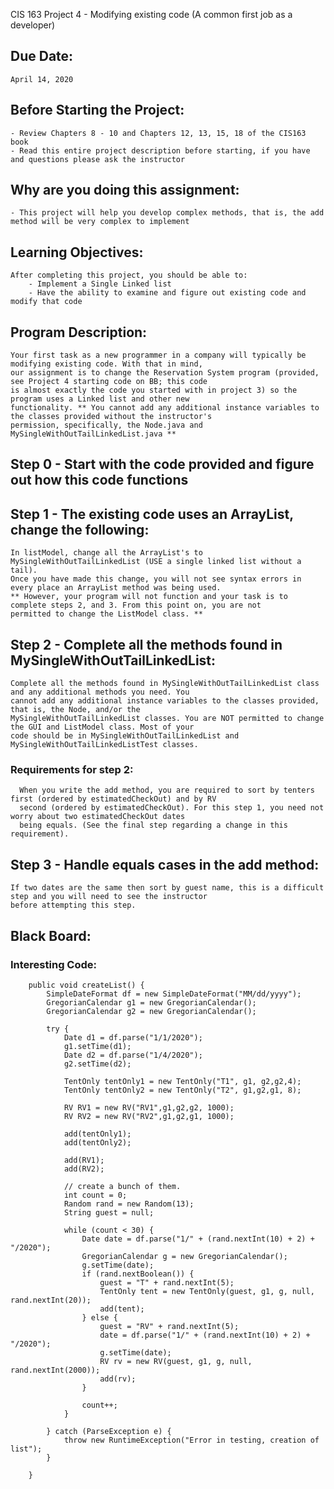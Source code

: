 CIS 163
Project 4 - Modifying existing code
(A common first job as a developer)

## Due Date:
    April 14, 2020

## Before Starting the Project:
    - Review Chapters 8 - 10 and Chapters 12, 13, 15, 18 of the CIS163 book
    - Read this entire project description before starting, if you have and questions please ask the instructor

## Why are you doing this assignment:
    - This project will help you develop complex methods, that is, the add method will be very complex to implement

## Learning Objectives:
    After completing this project, you should be able to:
        - Implement a Single Linked list
        - Have the ability to examine and figure out existing code and modify that code

## Program Description:
    Your first task as a new programmer in a company will typically be modifying existing code. With that in mind,
    our assignment is to change the Reservation System program (provided, see Project 4 starting code on BB; this code
    is almost exactly the code you started with in project 3) so the program uses a Linked list and other new
    functionality. ** You cannot add any additional instance variables to the classes provided without the instructor's
    permission, specifically, the Node.java and MySingleWithOutTailLinkedList.java **

## Step 0 - Start with the code provided and figure out how this code functions 

## Step 1 - The existing code uses an ArrayList, change the following:
    In listModel, change all the ArrayList's to MySingleWithOutTailLinkedList (USE a single linked list without a tail).
    Once you have made this change, you will not see syntax errors in every place an ArrayList method was being used.
    ** However, your program will not function and your task is to complete steps 2, and 3. From this point on, you are not
    permitted to change the ListModel class. **

## Step 2 - Complete all the methods found in MySingleWithOutTailLinkedList:
    Complete all the methods found in MySingleWithOutTailLinkedList class and any additional methods you need. You
    cannot add any additional instance variables to the classes provided, that is, the Node, and/or the
    MySingleWithOutTailLinkedList classes. You are NOT permitted to change the GUI and ListModel class. Most of your
    code should be in MySingleWithOutTailLinkedList and MySingleWithOutTailLinkedListTest classes.

  ### Requirements for step 2:
      When you write the add method, you are required to sort by tenters first (ordered by estimatedCheckOut) and by RV
      second (ordered by estimatedCheckOut). For this step 1, you need not worry about two estimatedCheckOut dates
      being equals. (See the final step regarding a change in this requirement).

## Step 3 - Handle equals cases in the add method:
    If two dates are the same then sort by guest name, this is a difficult step and you will need to see the instructor
    before attempting this step.



## Black Board:
   ### Interesting Code:

        public void createList() {
            SimpleDateFormat df = new SimpleDateFormat("MM/dd/yyyy");
            GregorianCalendar g1 = new GregorianCalendar();
            GregorianCalendar g2 = new GregorianCalendar();

            try {
                Date d1 = df.parse("1/1/2020");
                g1.setTime(d1);
                Date d2 = df.parse("1/4/2020");
                g2.setTime(d2);

                TentOnly tentOnly1 = new TentOnly("T1", g1, g2,g2,4);
                TentOnly tentOnly2 = new TentOnly("T2", g1,g2,g1, 8);

                RV RV1 = new RV("RV1",g1,g2,g2, 1000);
                RV RV2 = new RV("RV2",g1,g2,g1, 1000);

                add(tentOnly1);
                add(tentOnly2);

                add(RV1);
                add(RV2);

                // create a bunch of them.
                int count = 0;
                Random rand = new Random(13);
                String guest = null;

                while (count < 30) {
                    Date date = df.parse("1/" + (rand.nextInt(10) + 2) + "/2020");
                    GregorianCalendar g = new GregorianCalendar();
                    g.setTime(date);
                    if (rand.nextBoolean()) {
                        guest = "T" + rand.nextInt(5);
                        TentOnly tent = new TentOnly(guest, g1, g, null, rand.nextInt(20));
                        add(tent);
                    } else {
                        guest = "RV" + rand.nextInt(5);
                        date = df.parse("1/" + (rand.nextInt(10) + 2) + "/2020");
                        g.setTime(date);
                        RV rv = new RV(guest, g1, g, null, rand.nextInt(2000));
                        add(rv);
                    }

                    count++;
                }

            } catch (ParseException e) {
                throw new RuntimeException("Error in testing, creation of list");
            }

        }
